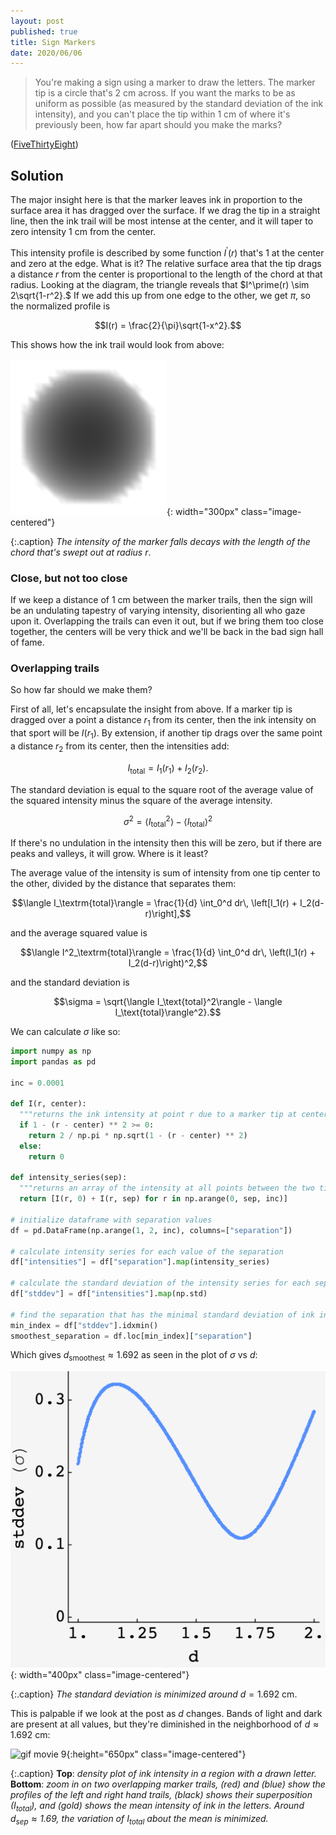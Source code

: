 ```yaml
---
layout: post
published: true
title: Sign Markers
date: 2020/06/06
---
```


>You're making a sign using a marker to draw the letters. The marker tip is a circle that's $2\text{ cm}$ across. If you want the marks to be as uniform as possible (as measured by the standard deviation of the ink intensity), and you can't place the tip within $1\text{ cm}$ of where it's previously been, how far apart should you make the marks?

<!--more-->

([FiveThirtyEight](https://fivethirtyeight.com/features/can-you-pinpoint-the-planet/))

## Solution

The major insight here is that the marker leaves ink in proportion to the surface area it has dragged over the surface. If we drag the tip in a straight line, then the ink trail will be most intense at the center, and it will taper to zero intensity $1\text{ cm}$ from the center.

This intensity profile is described by some function $I^\prime(r)$ that's $1$ at the center and zero at the edge. What is it? The relative surface area that the tip drags a distance $r$ from the center is proportional to the length of the chord at that radius. Looking at the diagram, the triangle reveals that $I^\prime(r) \sim 2\sqrt{1-r^2}.$ If we add this up from one edge to the other, we get $\pi,$ so the normalized profile is 

$$I(r) = \frac{2}{\pi}\sqrt{1-x^2}.$$

This shows how the ink trail would look from above:

![aerial view](/img/2020-06-05-tip-intensity.png){: width="300px" class="image-centered"}

{:.caption}
*The intensity of the marker falls decays with the length of the chord that's swept out at radius* $r.$

### Close, but not too close

If we keep a distance of $1\text{ cm}$ between the marker trails, then the sign will be an undulating tapestry of varying intensity, disorienting all who gaze upon it. Overlapping the trails can even it out, but if we bring them too close together, the centers will be very thick and we'll be back in the bad sign hall of fame.

### Overlapping trails

So how far should we make them?

First of all, let's encapsulate the insight from above. If a marker tip is dragged over a point a distance $r_1$ from its center, then the ink intensity on that sport will be $I(r_1).$ By extension, if another tip drags over the same point a distance $r_2$ from its center, then the intensities add:

$$I_\text{total} = I_1(r_1) + I_2(r_2).$$

The standard deviation is equal to the square root of the average value of the squared intensity minus the square of the average intensity. 

$$\sigma^2 = \langle I_\text{total}^2\rangle - \langle I_\text{total}\rangle^2$$

If there's no undulation in the intensity then this will be zero, but if there are peaks and valleys, it will grow. Where is it least?

The average value of the intensity is sum of intensity from one tip center to the other, divided by the distance that separates them:

$$\langle I_\textrm{total}\rangle = \frac{1}{d} \int_0^d dr\, \left[I_1(r) + I_2(d-r)\right],$$

and the average squared value is

$$\langle I^2_\textrm{total}\rangle = \frac{1}{d} \int_0^d dr\, \left(I_1(r) + I_2(d-r)\right)^2,$$

and the standard deviation is

$$\sigma = \sqrt{\langle I_\text{total}^2\rangle - \langle I_\text{total}\rangle^2}.$$

We can calculate $\sigma$ like so:

```python
import numpy as np
import pandas as pd

inc = 0.0001

def I(r, center):
  """returns the ink intensity at point r due to a marker tip at center"""
  if 1 - (r - center) ** 2 >= 0:
    return 2 / np.pi * np.sqrt(1 - (r - center) ** 2)
  else:
    return 0

def intensity_series(sep):
  """returns an array of the intensity at all points between the two tips"""
  return [I(r, 0) + I(r, sep) for r in np.arange(0, sep, inc)]
  
# initialize dataframe with separation values
df = pd.DataFrame(np.arange(1, 2, inc), columns=["separation"])

# calculate intensity series for each value of the separation
df["intensities"] = df["separation"].map(intensity_series)

# calculate the standard deviation of the intensity series for each separation
df["stddev"] = df["intensities"].map(np.std)

# find the separation that has the minimal standard deviation of ink intensities
min_index = df["stddev"].idxmin()
smoothest_separation = df.loc[min_index]["separation"]
```

Which gives $d_\text{smoothest} \approx 1.692$ as seen in the plot of $\sigma$ vs $d$:

![plot of stddev vs d](/img/2020-06-05-stddev-sep.png){: width="400px" class="image-centered"}

{:.caption}
*The standard deviation is minimized around* $d = 1.692\text{ cm}.$

This is palpable if we look at the post as $d$ changes. Bands of light and dark are present at all values, but they're diminished in the neighborhood of $d\approx 1.692\text{ cm}$:

![gif movie 9](/img/2020-06-05-poster-sign-movie-column-site-gray-10ms.gif){:height="650px" class="image-centered"}

{:.caption}
**Top**: *density plot of ink intensity in a region with a drawn letter.* **Bottom**: *zoom in on two overlapping marker trails, (red) and (blue) show the profiles of the left and right hand trails, (black) shows their superposition ($I_\text{total}$), and (gold) shows the mean intensity of ink in the letters. Around $d_\text{sep} \approx 1.69,$ the variation of $I_\text{total}$ about the mean is minimized.*

<br>

